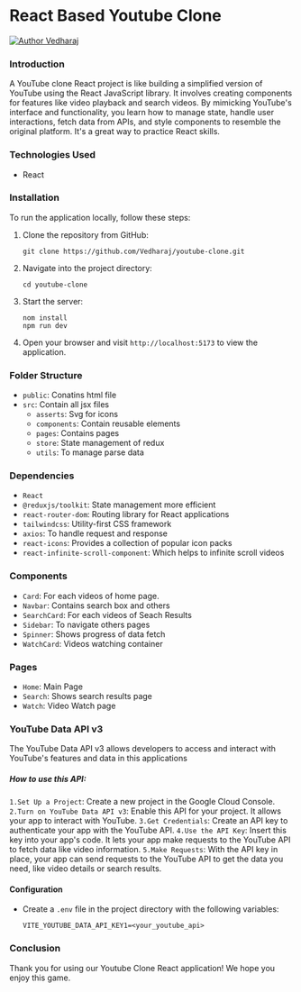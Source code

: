 # React Based Youtube Clone

[![Author Vedharaj](https://img.shields.io/badge/Author-Vedharaj-d62828)](https://www.linkedin.com/in/ebaneshar-vedharaj-422566214)

### Introduction
A YouTube clone React project is like building a simplified version of YouTube using the React JavaScript library. It involves creating components for features like video playback and search videos. By mimicking YouTube's interface and functionality, you learn how to manage state, handle user interactions, fetch data from APIs, and style components to resemble the original platform. It's a great way to practice React skills.

### Technologies Used
- React

### Installation
To run the application locally, follow these steps:

1. Clone the repository from GitHub:

   ```
   git clone https://github.com/Vedharaj/youtube-clone.git
   ```

2. Navigate into the project directory:

   ```
   cd youtube-clone
   ```

3. Start the server:

   ```
   nom install
   npm run dev
   ```

7. Open your browser and visit `http://localhost:5173` to view the application.

### Folder Structure
- `public`: Conatins html file
- `src`: Contain all jsx files
    - `asserts`: Svg for icons
    - `components`: Contain reusable elements
    - `pages`: Contains pages
    - `store`: State management of redux
    -  `utils`: To manage parse data

### Dependencies
- `React`
- `@reduxjs/toolkit`: State management more efficient 
- `react-router-dom`: Routing library for React applications
- `tailwindcss`: Utility-first CSS framework
- `axios`: To handle request and response
- `react-icons`: Provides a collection of popular icon packs
- `react-infinite-scroll-component`: Which helps to infinite scroll videos

### Components
- `Card`: For each videos of home page.
- `Navbar`: Contains search box and others
- `SearchCard`: For each videos of Seach Results
- `Sidebar`: To navigate others pages
- `Spinner`: Shows progress of data fetch
- `WatchCard`: Videos watching container

### Pages
- `Home`: Main Page
- `Search`: Shows search results page
- `Watch`: Video Watch page

### YouTube Data API v3
The YouTube Data API v3 allows developers to access and interact with YouTube's features and data in this applications
##### How to use this API:
`1.Set Up a Project`: Create a new project in the Google Cloud Console.
`2.Turn on YouTube Data API v3`: Enable this API for your project. It allows your app to interact with YouTube.
`3.Get Credentials`: Create an API key to authenticate your app with the YouTube API.
`4.Use the API Key`: Insert this key into your app's code. It lets your app make requests to the YouTube API to fetch data like video information.
`5.Make Requests`: With the API key in place, your app can send requests to the YouTube API to get the data you need, like video details or search results.

#### Configuration
- Create a `.env` file in the project directory with the following variables:
  ```
  VITE_YOUTUBE_DATA_API_KEY1=<your_youtube_api>
  ```
### Conclusion
Thank you for using our Youtube Clone React application! We hope you enjoy this game.
